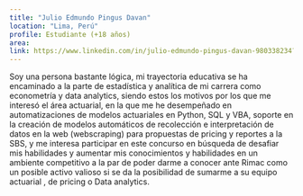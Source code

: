 ```yaml
---
title: "Julio Edmundo Pingus Davan"
location: "Lima, Perú"
profile: Estudiante (+18 años)
area: 
link: https://www.linkedin.com/in/julio-edmundo-pingus-davan-980338234?utm_source=share&utm_campaign=share_via&utm_content=profile&utm_medium=android_app
---
```


Soy una persona bastante lógica, mi trayectoria educativa se ha encaminado a la parte de estadística y analítica de mi carrera como econometría y data analytics, siendo estos los motivos por los que me interesó el área actuarial, en la que me he desempeñado en automatizaciones de modelos actuariales en Python, SQL y VBA, soporte en la creación de modelos automáticos de recolección e interpretación de datos en la web (webscraping) para propuestas de pricing y reportes a la SBS, y me interesa participar en este concurso en búsqueda de desafiar mis habilidades y aumentar mis conocimientos y habilidades en un ambiente competitivo a la par de poder darme a conocer ante Rimac como un posible activo valioso si se da la posibilidad de sumarme a su equipo actuarial , de pricing o Data analytics.